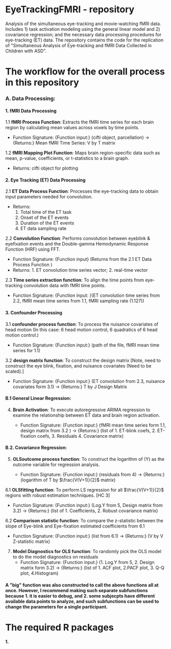 # EyeTrackingFMRI - repository
Analysis of the simultaneous eye-tracking and movie-watching fMRI data. Includes 1) task activation modeling using the general linear model and 2) covariance regression; and the necessary data processing procedures for eye-tracking (ET) data. The repository contains the code for the replication of "Simultaneous Analysis of Eye-tracking and fMRI Data Collected in Children with ASD".

# The workflow for the overall process in this repository

### A. Data Processing:

#### 1. fMRI Data Processing
1.1 **fMRI Process Function**: Extracts the fMRI time series for each brain region by calculating mean values across voxels by time points.
  - Function Signature: {Function input:} (cifti object, parcellation) $\rightarrow$ {Returns:} Mean fMRI Time Series: V by T matrix

1.2 **fMRI Mapping Plot Function**: Maps brain region-specific data such as mean, p-value, coefficients, or t-statistics to a brain graph.
  - Returns: cifti object for plotting

#### 2. Eye Tracking (ET) Data Processing
2.1 **ET Data Process Function**: Processes the eye-tracking data to obtain input parameters needed for convolution.
  - Returns:
    1. Total time of the ET task
    2. Onset of the ET events
    3. Duration of the ET events
    4. ET data sampling rate

2.2 **Convolution Function**: Performs convolution between eyeblink & eyefixation events and the Double-gamma Hemodynamic Response Function (HRF) using FFT.
  - Function Signature: {Function input} (Returns from the 2.1 ET Data Process Function )
  - Returns: 1. ET convolution time series vector; 2. real-time vector

2.3 **Time series extraction function**: To align the time points from eye-tracking convolution data with fMRI time points.

   - Function Signature: {Function input: }(ET convolution time series from 2.2, fMRI mean time series from 1.1, fMRI sampling rate (1.127))

#### 3. Confounder Processing

3.1 **confounder process function**: To process the nuisance covariates of head motion (In this case: 6 head motion control, 6 quadratics of 6 head motion control.)

   - Function Signature: {Function input:} (path of the file, fMRI mean time series for 1.1)

3.2 **design matrix function**: To construct the design matrix [Note, need to construct the eye blink, fixation, and nuisance covariates (Need to be scaled).]

   - Function Signature: {Function input:} (ET convolution from 2.3, nuisance covariates form 3.1) $\rightarrow$ {Returns:} T by J Design Matrix

#### B.1 General Linear Regression:

4. **Brain Activation**: To execute autoregressive ARIMA regression to examine the relationship between ET data and brain region activation.

   -  Function Signature: {Function input:} (fMRI mean time series form 1.1, design matrix from 3.2 ) $\rightarrow$ {Returns:} (list of 1. ET-blink coefs, 2. ET-fixation coefs, 3. Residuals 4. Covariance matrix)

#### B.2. Covariance Regression:

5. **OLSoutcome process function**: To construct the logarithm of \(Y\) as the outcome variable for regression analysis.

   - Function Signature: {Function input:} (residuals from 4) $\rightarrow$ {Returns:} (logarithm of T by $\frac{V(V+1)}{2}$ matrix)

6.1 **OLSfitting function**: To perform LS regression for all $\frac{V(V+1)}{2}$ regions with robust estimation techniques. [HC 3]
   - Function Signature: {Function input:} (Log.Y from 5, Design matrix from 3.2) $\rightarrow$ {Returns:} (list of 1. Coefficients, 2. Robust covariance matrix)

6.2 **Comparison statistic function**: To compare the z-statistic between the slope of Eye-blink and Eye-fixation estimated coefficients from 6.1
   - Function Signature: {Function input:} (list from 6.1) $\rightarrow$ {Returns:} (V by V Z-statistic matrix)

7. **Model Diagnostics for OLS function**: To randomly pick the OLS model to do the model diagnostics on residuals
   - Function Signature: {Function input:} (1. Log.Y from 5, 2. Design matrix form 3.2) $\rightarrow$ {Returns:} (list of 1. ACF plot, 2.PACF plot, 3. Q-Q plot, 4.Histogram)
  
#### A "big" function was also constructed to call the above functions all at once. However, I recommend making such separate subfunctions because 1. it is easier to debug, and 2. some subjecpts have different available data points to analyze, and such subfunctions can be used to change the parameters for a single participant.

# The required R packages
#### 1.

